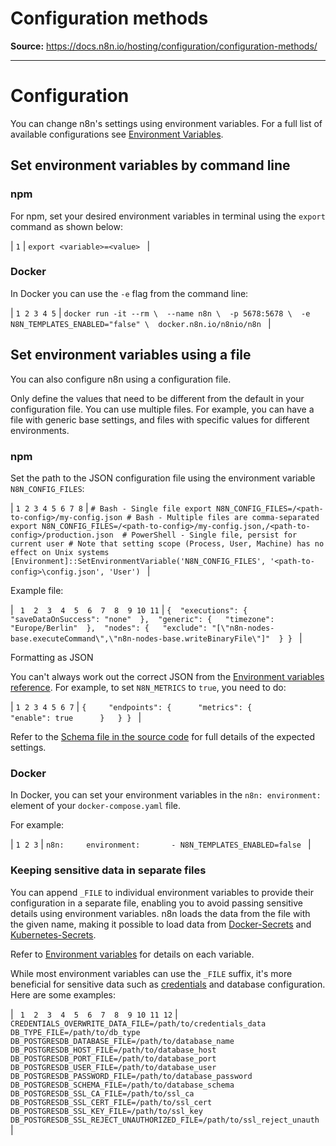 # Configuration methods

**Source:** https://docs.n8n.io/hosting/configuration/configuration-methods/

---

# Configuration

You can change n8n's settings using environment variables. For a full list of available configurations see [Environment Variables](../environment-variables/).

## Set environment variables by command line

### npm

For npm, set your desired environment variables in terminal using the `export` command as shown below:

| ``` 1 ``` | ``` export <variable>=<value>  ``` |

### Docker

In Docker you can use the `-e` flag from the command line:

| ``` 1 2 3 4 5 ``` | ``` docker run -it --rm \  --name n8n \  -p 5678:5678 \  -e N8N_TEMPLATES_ENABLED="false" \  docker.n8n.io/n8nio/n8n  ``` |

## Set environment variables using a file

You can also configure n8n using a configuration file.

Only define the values that need to be different from the default in your configuration file. You can use multiple files. For example, you can have a file with generic base settings, and files with specific values for different environments.

### npm

Set the path to the JSON configuration file using the environment variable `N8N_CONFIG_FILES`:

| ``` 1 2 3 4 5 6 7 8 ``` | ``` # Bash - Single file export N8N_CONFIG_FILES=/<path-to-config>/my-config.json # Bash - Multiple files are comma-separated export N8N_CONFIG_FILES=/<path-to-config>/my-config.json,/<path-to-config>/production.json  # PowerShell - Single file, persist for current user # Note that setting scope (Process, User, Machine) has no effect on Unix systems [Environment]::SetEnvironmentVariable('N8N_CONFIG_FILES', '<path-to-config>\config.json', 'User')  ``` |

Example file:

| ```  1  2  3  4  5  6  7  8  9 10 11 ``` | ``` {  "executions": {   "saveDataOnSuccess": "none"  },  "generic": {   "timezone": "Europe/Berlin"  },  "nodes": {   "exclude": "[\"n8n-nodes-base.executeCommand\",\"n8n-nodes-base.writeBinaryFile\"]"  } }  ``` |

Formatting as JSON

You can't always work out the correct JSON from the [Environment variables reference](../environment-variables/). For example, to set `N8N_METRICS` to `true`, you need to do:

| ``` 1 2 3 4 5 6 7 ``` | ``` { 	"endpoints": { 		"metrics": { 			"enable": true 		} 	} }  ``` |

Refer to the [Schema file in the source code](https://github.com/n8n-io/n8n/blob/master/packages/cli/src/config/schema.ts) for full details of the expected settings.

### Docker

In Docker, you can set your environment variables in the `n8n: environment:` element of your `docker-compose.yaml` file.

For example:

| ``` 1 2 3 ``` | ``` n8n:     environment:       - N8N_TEMPLATES_ENABLED=false  ``` |

### Keeping sensitive data in separate files

You can append `_FILE` to individual environment variables to provide their configuration in a separate file, enabling you to avoid passing sensitive details using environment variables. n8n loads the data from the file with the given name, making it possible to load data from [Docker-Secrets](https://docs.docker.com/engine/swarm/secrets/) and [Kubernetes-Secrets](https://kubernetes.io/docs/concepts/configuration/secret/).

Refer to [Environment variables](../environment-variables/) for details on each variable.

While most environment variables can use the `_FILE` suffix, it's more beneficial for sensitive data such as [credentials](../../../glossary/#credential-n8n) and database configuration. Here are some examples:

| ```  1  2  3  4  5  6  7  8  9 10 11 12 ``` | ``` CREDENTIALS_OVERWRITE_DATA_FILE=/path/to/credentials_data DB_TYPE_FILE=/path/to/db_type DB_POSTGRESDB_DATABASE_FILE=/path/to/database_name DB_POSTGRESDB_HOST_FILE=/path/to/database_host DB_POSTGRESDB_PORT_FILE=/path/to/database_port DB_POSTGRESDB_USER_FILE=/path/to/database_user DB_POSTGRESDB_PASSWORD_FILE=/path/to/database_password DB_POSTGRESDB_SCHEMA_FILE=/path/to/database_schema DB_POSTGRESDB_SSL_CA_FILE=/path/to/ssl_ca DB_POSTGRESDB_SSL_CERT_FILE=/path/to/ssl_cert DB_POSTGRESDB_SSL_KEY_FILE=/path/to/ssl_key DB_POSTGRESDB_SSL_REJECT_UNAUTHORIZED_FILE=/path/to/ssl_reject_unauth  ``` |
